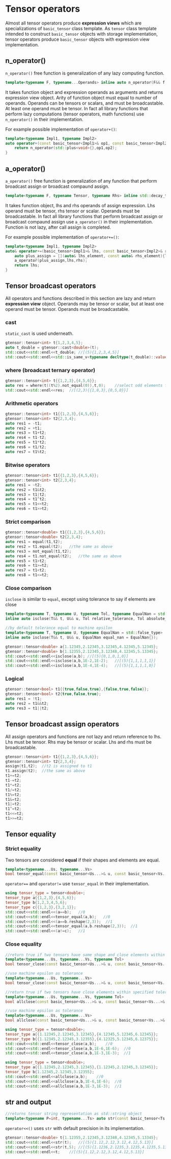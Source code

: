 # Tensor operators

Almost all tensor operators produce **expression views** which are specializations of `basic_tensor` class template.
As `tensor` class template intended to construct `basic_tensor` objects with storage implementation,
tensor operators produce `basic_tensor` objects with expression view implementation.

## n_operator()

`n_operator()` free function is generalization of any lazy computing function.

```cpp
template<typename F, typename...Operands> inline auto n_operator(F&& f, Operands&&...operands);
```

It takes function object and expression operands as arguments and returns expression view object.
Arity of function object must equal to number of operands.
Operands can be tensors or scalars, and must be broadcastable. At least one operand must be tensor.
In fact all library functions that perform lazy computations (tensor operators, math functions) use `n_operator()` in their implementation.

For example possible implementation of `operator+()`:

```cpp
template<typename Impl1, typename Impl2>
auto operator+(const basic_tensor<Impl1>& op1, const basic_tensor<Impl2>& op2){
    return n_operator(std::plus<void>{},op1,op2);
}
```

## a_operator()

`a_operator()` free function is generalization of any function that perform broadcast assign or broadcast compaund assign.

```cpp
template<typename F, typename Tensor, typename Rhs> inline std::decay_t<Tensor>& a_operator(F&& f, Tensor&& lhs, Rhs&& rhs);
```

It takes function object, lhs and rhs operands of assign expression.
Lhs operand must be tensor, rhs tensor or scalar.
Operands must be broadcastable.
In fact all library functions that perform broadcast assign or broadcast compaund assign use `a_operator()` in their implementation.
Function is not lazy, after call assign is completed.

For example possible implementation of `operator+=()`:

```cpp
template<typename Impl1, typename Impl2>
auto& operator+=(basic_tensor<Impl1>& lhs, const basic_tensor<Impl2>& rhs){
    auto plus_assign = [](auto& lhs_element, const auto& rhs_element){lhs_element += rhs_element;};
    a_operator(plus_assign,lhs,rhs);
    return lhs;
}
```

## Tensor broadcast operators

All operators and functions described in this section are lazy and return **expression view** object.
Operands may be tensor or scalar, but at least one operand must be tensor.
Operands must be broadcastable.

### cast

`static_cast` is used underneath.

```cpp
gtensor::tensor<int> t{1,2,3,4,5};
auto t_double = gtensor::cast<double>(t);
std::cout<<std::endl<<t_double; //[(5){1,2,3,4,5}]
std::cout<<std::endl<<std::is_same_v<typename decltype(t_double)::value_type,double>;   //1
```

### where (broadcast ternary operator)

```cpp
gtensor::tensor<int> t{{1,2,3},{4,5,6}};
auto res = where(t((t%2).not_equal(0)),t,0);    //select odd elements from t and select zero for even
std::cout<<std::endl<<res;  //[(2,3){{1,0,3},{0,5,0}}]
```

### Arithmetic operators

```cpp
gtensor::tensor<int> t1{{1,2,3},{4,5,6}};
gtensor::tensor<int> t2{2,3,4};
auto res1 = -t1;
auto res2 = +t1;
auto res3 = t1+t2;
auto res4 = t1-t2;
auto res5 = t1*t2;
auto res6 = t1/t2;
auto res7 = t1%t2;
```

### Bitwise operators

```cpp
gtensor::tensor<int> t1{{1,2,3},{4,5,6}};
gtensor::tensor<int> t2{2,3,4};
auto res1 = ~t2;
auto res2 = t1&t2;
auto res3 = t1|t2;
auto res4 = t1^t2;
auto res5 = t1<<t2;
auto res6 = t1>>t2;
```

### Strict comparison

```cpp
gtensor::tensor<double> t1{{1,2,3},{4,5,6}};
gtensor::tensor<double> t2{2,3,4};
auto res1 = equal(t1,t2);
auto res2 = t1.equal(t2);   //the same as above
auto res3 = not_equal(t1,t2);
auto res4 = t1.not_equal(t2);   //the same as above
auto res5 = t1>t2;
auto res6 = t1>=t2;
auto res7 = t1<t2;
auto res8 = t1<=t2;
```

### Close comparison

`isclose` is similar to `equal`, except using tolerance to say if elements are close

```cpp
template<typename T, typename U, typename Tol, typename EqualNan = std::false_type>
inline auto isclose(T&& t, U&& u, Tol relative_tolerance, Tol absolute_tolerance, EqualNan equal_nan = EqualNan{});

//by default tolerance equal to machine epsilon
template<typename T, typename U, typename EqualNan = std::false_type>
inline auto isclose(T&& t, U&& u, EqualNan equal_nan = EqualNan{});
```

```cpp
gtensor::tensor<double> a{1.12345,2.12345,3.12345,4.12345,5.12345};
gtensor::tensor<double> b{1.12355,2.12345,3.12348,4.12345,5.13345};
std::cout<<std::endl<<isclose(a,b); //[(5){0,1,0,1,0}]
std::cout<<std::endl<<isclose(a,b,1E-2,1E-2);   //[(5){1,1,1,1,1}]
std::cout<<std::endl<<isclose(a,b,1E-4,1E-4);   //[(5){1,1,1,1,0}]
```

### Logical

```cpp
gtensor::tensor<bool> t1{{true,false,true},{false,true,false}};
gtensor::tensor<bool> t2{true,false,true};
auto res1 = !t1;
auto res2 = t1&&t2;
auto res3 = t1||t2;
```

## Tensor broadcast assign operators

All assign operators and functions are not lazy and return reference to lhs.
Lhs must be tensor. Rhs may be tensor or scalar.
Lhs and rhs must be broadcastable.

```cpp
gtensor::tensor<int> t1{{1,2,3},{4,5,6}};
gtensor::tensor<int> t2{2,3,4};
assign(t1,t2);  //t2 is assigned to t1
t1.assign(t2);  //the same as above
t1+=t2;
t1-=t2;
t1*=t2;
t1/=t2;
t1%=t2;
t1&=t2;
t1|=t2;
t1^=t2;
t1<<=t2;
t1>>=t2;
```

## Tensor equality

### Strict equality

Two tensors are considered **equal** if their shapes and elements are equal.

```cpp
template<typename...Us, typename...Vs>
bool tensor_equal(const basic_tensor<Us...>& u, const basic_tensor<Vs...>& v, bool equal_nan = false);
```

`operator==` and `operator!=` use `tensor_equal` in their implementation.

```cpp
using tensor_type = tensor<double>;
tensor_type a{{1,2,3},{4,5,6}};
tensor_type b{1,2,3,4,5,6};
tensor_type c{{1,2,3},{3,2,1}};
std::cout<<std::endl<<(a==b);   //0
std::cout<<std::endl<<tensor_equal(a,b);   //0
std::cout<<std::endl<<(a==b.reshape(2,3));  //1
std::cout<<std::endl<<tensor_equal(a,b.reshape(2,3));  //1
std::cout<<std::endl<<(a!=c);   //1
```

### Close equality

```cpp
//return true if two tensors have same shape and close elements within specified tolerance
template<typename...Us, typename...Vs, typename Tol>
bool tensor_close(const basic_tensor<Us...>& u, const basic_tensor<Vs...>& v, Tol relative_tolerance, Tol absolute_tolerance, bool equal_nan = false);

//use machine epsilon as tolerance
template<typename...Us, typename...Vs>
bool tensor_close(const basic_tensor<Us...>& u, const basic_tensor<Vs...>& v, bool equal_nan = false);

//return true if two tensors have close elements within specified tolerance, shapes may not be equal, but must broadcast
template<typename...Us, typename...Vs, typename Tol>
bool allclose(const basic_tensor<Us...>& u, const basic_tensor<Vs...>& v, Tol relative_tolerance, Tol absolute_tolerance, bool equal_nan = false);

//use machine epsilon as tolerance
template<typename...Us, typename...Vs>
bool allclose(const basic_tensor<Us...>& u, const basic_tensor<Vs...>& v, bool equal_nan = false)
```

```cpp
using tensor_type = tensor<double>;
tensor_type a{{1.12345,2.12345,3.12345},{4.12345,5.12345,6.12345}};
tensor_type b{{1.12345,2.12345,3.12355},{4.12325,5.12345,6.12375}};
std::cout<<std::endl<<tensor_close(a,b);    //0
std::cout<<std::endl<<tensor_close(a,b,1E-6,1E-6);  //0
std::cout<<std::endl<<tensor_close(a,b,1E-3,1E-3);  //1
```

```cpp
using tensor_type = tensor<double>;
tensor_type a{{1.12345,2.12345,3.12345},{1.12345,2.12345,3.12345}};
tensor_type b{1.12345,2.12345,3.12355};
std::cout<<std::endl<<allclose(a,b);    //0
std::cout<<std::endl<<allclose(a,b,1E-6,1E-6);  //0
std::cout<<std::endl<<allclose(a,b,1E-3,1E-3);  //1
```

## str and output

```cpp
//returns tensor string representation as std::string object
template<typename P=int, typename...Ts> auto str(const basic_tensor<Ts...>& t, const P& precision=3);
```

`operator<<()` uses `str` with default precision in its implementation.

```cpp
gtensor::tensor<double> t{1.12355,2.12345,3.12348,4.12345,5.13345};
std::cout<<std::endl<<str(t);   //[(5){1.12,2.12,3.12,4.12,5.13}]
std::cout<<std::endl<<str(t,5); //[(5){1.1236,2.1235,3.1235,4.1235,5.1334}]
std::cout<<std::endl<<t;    //[(5){1.12,2.12,3.12,4.12,5.13}]
```

